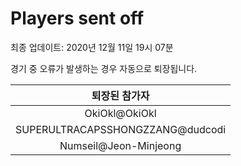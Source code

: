 # Players sent off
최종 업데이트: 2020년 12월 11일 19시 07분


경기 중 오류가 발생하는 경우 자동으로 퇴장됩니다.


| 퇴장된 참가자 |
|:---:|
| OkiOkl@OkiOkl |
| SUPERULTRACAPSSHONGZZANG@dudcodi |
| Numseil@Jeon-Minjeong |